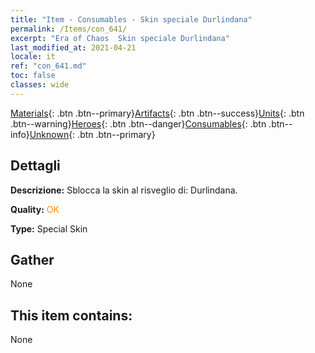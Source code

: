 ```yaml
---
title: "Item - Consumables - Skin speciale Durlindana"
permalink: /Items/con_641/
excerpt: "Era of Chaos  Skin speciale Durlindana"
last_modified_at: 2021-04-21
locale: it
ref: "con_641.md"
toc: false
classes: wide
---
```

 [Materials](/it/Items/){: .btn .btn--primary}[Artifacts](/it/Items/Artifacts/){: .btn .btn--success}[Units](/it/Items/Units/){: .btn .btn--warning}[Heroes](/it/Items/Heroes/){: .btn .btn--danger}[Consumables](/it/Items/Consumables/){: .btn .btn--info}[Unknown](/it/Items/Unknown/){: .btn .btn--primary}

## Dettagli
 **Descrizione:** Sblocca la skin al risveglio di: Durlindana.

 **Quality:** <span style="color: #FF8C00">OK</span>

 **Type:** Special Skin

## Gather

  None

## This item contains:

  None

